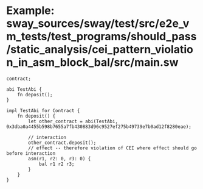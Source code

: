 # Example: sway_sources/sway/test/src/e2e_vm_tests/test_programs/should_pass/static_analysis/cei_pattern_violation_in_asm_block_bal/src/main.sw

```sway
contract;

abi TestAbi {
    fn deposit();
}

impl TestAbi for Contract {
    fn deposit() {
        let other_contract = abi(TestAbi, 0x3dba0a4455b598b7655a7fb430883d96c9527ef275b49739e7b0ad12f8280eae);

        // interaction
        other_contract.deposit();
        // effect -- therefore violation of CEI where effect should go before interaction
        asm(r1, r2: 0, r3: 0) {
            bal r1 r2 r3;
        }
    }
}

```
